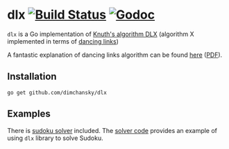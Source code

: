 # dlx [![Build Status](https://travis-ci.org/dimchansky/dlx.svg?branch=master)](https://travis-ci.org/dimchansky/dlx) [![Godoc](https://godoc.org/github.com/dimchansky/dlx?status.png)](https://godoc.org/github.com/dimchansky/dlx)

`dlx` is a Go implementation of [Knuth's algorithm DLX](https://en.wikipedia.org/wiki/Knuth%27s_Algorithm_X) (algorithm X implemented in terms of [dancing links](https://en.wikipedia.org/wiki/Dancing_Links))

A fantastic explanation of dancing links algorithm can be found [here](http://arxiv.org/abs/cs/0011047v1) ([PDF](http://arxiv.org/pdf/cs/0011047v1.pdf)).

## Installation

    go get github.com/dimchansky/dlx

## Examples

There is [sudoku solver](https://github.com/dimchansky/dlx/tree/master/examples/sudoku) included.
The [solver code](https://github.com/dimchansky/dlx/blob/master/examples/sudoku/solver/solver.go) provides an example of using `dlx` library to solve Sudoku.